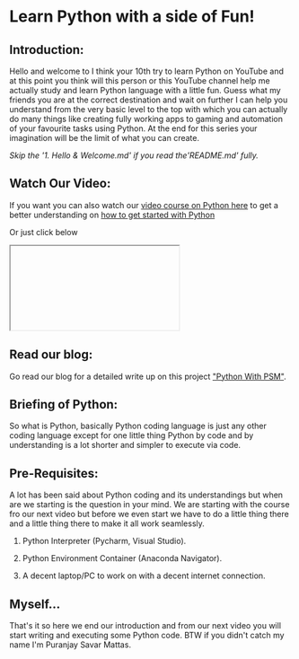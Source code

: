 # Learn Python with a side of Fun!

## Introduction:

Hello and welcome to I think your 10th try to learn Python on YouTube and at this point you think will this person or this YouTube channel help me actually study and learn Python language with a little fun. Guess what my friends you are at the correct destination and wait on further I can help you understand from the very basic level to the top with which you can actually do many things like creating fully working apps to gaming and automation of your favourite tasks using Python. At the end for this series your imagination will be the limit of what you can create.

_Skip the '1. Hello & Welcome.md' if you read the'README.md' fully._

## Watch Our Video:

If you want you can also watch our [video course on Python here](https://youtube.com/playlist?list=PLWfwhmpFdhZBQ6ZX6um4pkgEgP-wPEsQX) to get a better understanding on [how to get started with Python](https://youtube.com/playlist?list=PLWfwhmpFdhZBQ6ZX6um4pkgEgP-wPEsQX)

Or just click below 

<iframe>
 width="560" height="315" src="https://www.youtube.com/embed/videoseries?list=PLWfwhmpFdhZBQ6ZX6um4pkgEgP-wPEsQX" frameborder="0" allow="accelerometer; autoplay; clipboard-write; encrypted-media; gyroscope; picture-in-picture" allowfullscreen>
</iframe>

## Read our blog:

Go read our blog for a detailed write up on this project ["Python With PSM"](https://psmforums.wordpress.com/?post_type=jetpack-portfolio&p=673).

## Briefing of Python:

So what is Python, basically Python coding language is just any other coding language except for one little thing Python by code and by understanding is a lot shorter and simpler to execute via code.

## Pre-Requisites:

A lot has been said about Python coding and its understandings but when are we starting is the question in your mind. We are starting with the course fro our next video but before we even start we have to do a little thing there and a little thing there to make it all work seamlessly.

1. Python Interpreter (Pycharm, Visual Studio).

2. Python Environment Container (Anaconda Navigator).

3. A decent laptop/PC to work on with a decent internet connection.

## Myself...

That's it so here we end our introduction and from our next video you will start writing and executing some Python code. BTW if you didn't catch my name I'm Puranjay Savar Mattas.

